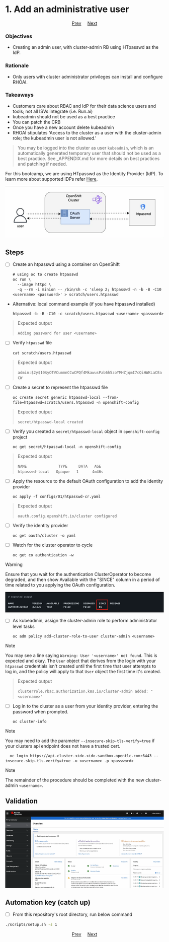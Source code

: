 # 1. Add an administrative user

<p align="center">
<a href="/docs/00-prerequisite.md">Prev</a>
&nbsp;&nbsp;&nbsp;
<a href="/docs/02-enable-gpu-support.md">Next</a>
</p>

### Objectives

- Creating an admin user, with cluster-admin RB using HTpasswd as the IdP.

### Rationale

- Only users with cluster administrator privileges can install and configure RHOAI.

### Takeaways

- Customers care about RBAC and IdP for their data science users and tools; not all ISVs integrate (i.e. Run.ai)
- kubeadmin should not be used as a best practice
- You can patch the CRB
- Once you have a new account delete kubeadmin
- RHOAI stipulates 'Access to the cluster as a user with the cluster-admin role; the kubeadmin user is not allowed.'

> You may be logged into the cluster as user `kubeadmin`, which is an automatically generated temporary user that should not be used as a best practice. See \_APPENDIX.md for more details on best practices and patching if needed.

For this bootcamp, we are using HTpasswd as the Identity Provider (IdP). To learn more about supported IDPs refer [Here](https://docs.redhat.com/en/documentation/openshift_container_platform/4.15/html/authentication_and_authorization/understanding-identity-provider#supported-identity-providers).

![](/assets/user-auth.gif)

## Steps

- [ ] Create an htpasswd using a container on OpenShift

      # using oc to create htpasswd
      oc run \
        --image httpd \
        -q --rm -i minion -- /bin/sh -c 'sleep 2; htpasswd -n -b -B -C10 <username> <password>' > scratch/users.htpasswd

- Alternative: local command example (if you have htpasswd installed)

      htpasswd -b -B -C10 -c scratch/users.htpasswd <username> <password>

> Expected output
>
> `Adding password for user <username>`

- [ ] Verify `htpasswd` file

      cat scratch/users.htpasswd

> Expected output
>
> `admin:$2y$10$yOTVCummnCCwCPQf4MkawusPab6h5zoYMHZjqmI7cQiHWKLaCEaCW`

- [ ] Create a secret to represent the htpasswd file

      oc create secret generic htpasswd-local --from-file=htpasswd=scratch/users.htpasswd -n openshift-config

> Expected output
>
> `secret/htpasswd-local created`

- [ ] Verify you created a `secret/htpasswd-local` object in `openshift-config` project

      oc get secret/htpasswd-local -n openshift-config

> Expected output
>
> `NAME              TYPE     DATA   AGE`\
> `htpasswd-local   Opaque   1      4m46s`

- [ ] Apply the resource to the default OAuth configuration to add the identity provider

      oc apply -f configs/01/htpasswd-cr.yaml

> Expected output
>
> `oauth.config.openshift.io/cluster configured`

- [ ] Verify the identity provider

      oc get oauth/cluster -o yaml

- [ ] Watch for the cluster operator to cycle

      oc get co authentication -w

> [!WARNING]
> Ensure that you wait for the authentication ClusterOperator to become degraded, and then show Available with the "SINCE" column in a period of time related to you applying the OAuth configuration.

![](/assets/01-add-admin-since-col.png)

- [ ] As kubeadmin, assign the cluster-admin role to perform administrator level tasks

      oc adm policy add-cluster-role-to-user cluster-admin <username>

> [!NOTE]
> You may see a line saying `Warning: User '<username>' not found`. This is expected and okay. The `User` object that derives from the login with your `htpasswd` credentials isn't created until the first time that user attempts to log in, and the policy will apply to that `User` object the first time it's created.

> Expected output
>
> `clusterrole.rbac.authorization.k8s.io/cluster-admin added: "<username>"`

- [ ] Log in to the cluster as a user from your identity provider, entering the password when prompted.

      oc cluster-info

> [!NOTE]
> You may need to add the parameter `--insecure-skip-tls-verify=true` if your clusters api endpoint does not have a trusted cert.

      oc login https://api.cluster-<id>.<id>.sandbox.opentlc.com:6443 --insecure-skip-tls-verify=true -u <username> -p <password>

> [!NOTE]
> The remainder of the procedure should be completed with the new cluster-admin `<username>`.

## Validation

![](/assets/01-validation.gif)

## Automation key (catch up)

- [ ] From this repository's root directory, run below command

```sh
./scripts/setup.sh -s 1
```

<p align="center">
<a href="/docs/00-prerequisite.md">Prev</a>
&nbsp;&nbsp;&nbsp;
<a href="/docs/02-enable-gpu-support.md">Next</a>
</p>
